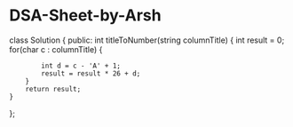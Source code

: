 # DSA-Sheet-by-Arsh

class Solution {
public:
    int titleToNumber(string columnTitle) {
        int result = 0;
        for(char c : columnTitle)
        {

            int d = c - 'A' + 1;
            result = result * 26 + d;
        }
        return result;
    }
};
